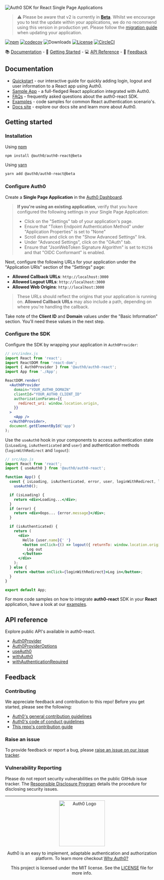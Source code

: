 ![Auth0 SDK for React Single Page Applications](https://cdn.auth0.com/website/sdks/banners/auth0-react-banner.png)

> :warning: Please be aware that v2 is currently in [**Beta**](https://auth0.com/docs/troubleshoot/product-lifecycle/product-release-stages). Whilst we encourage you to test the update within your applications, we do no recommend using this version in production yet. Please follow the [migration guide](./MIGRATION_GUIDE.md) when updating your application.

[![npm](https://img.shields.io/npm/v/@auth0/auth0-react.svg?style=flat)](https://www.npmjs.com/package/@auth0/auth0-react)
[![codecov](https://img.shields.io/codecov/c/github/auth0/auth0-react/master.svg?style=flat)](https://codecov.io/gh/auth0/auth0-react)
![Downloads](https://img.shields.io/npm/dw/@auth0/auth0-react)
[![License](https://img.shields.io/:license-mit-blue.svg?style=flat)](https://opensource.org/licenses/MIT)
[![CircleCI](https://img.shields.io/circleci/build/github/auth0/auth0-react.svg?branch=master&style=flat)](https://circleci.com/gh/auth0/auth0-react)

📚 [Documentation](#documentation) - 🚀 [Getting Started](#getting-started) - 💻 [API Reference](#api-reference) - 💬 [Feedback](#feedback)

## Documentation

- [Quickstart](https://auth0.com/docs/quickstart/spa/react) - our interactive guide for quickly adding login, logout and user information to a React app using Auth0.
- [Sample App](https://github.com/auth0-samples/auth0-react-samples/tree/master/Sample-01) - a full-fledged React application integrated with Auth0.
- [FAQs](https://github.com/auth0/auth0-react/blob/master/FAQ.md) - frequently asked questions about the auth0-react SDK.
- [Examples](https://github.com/auth0/auth0-react/blob/master/EXAMPLES.md) - code samples for common React authentication scenario's.
- [Docs site](https://www.auth0.com/docs) - explore our docs site and learn more about Auth0.

## Getting started

### Installation

Using [npm](https://npmjs.org/)

```bash
npm install @auth0/auth0-react@beta
```

Using [yarn](https://yarnpkg.com/)

```bash
yarn add @auth0/auth0-react@beta
```

### Configure Auth0

Create a **Single Page Application** in the [Auth0 Dashboard](https://manage.auth0.com/#/applications).

> **If you're using an existing application**, verify that you have configured the following settings in your Single Page Application:
>
> - Click on the "Settings" tab of your application's page.
> - Ensure that "Token Endpoint Authentication Method" under "Application Properties" is set to "None"
> - Scroll down and click on the "Show Advanced Settings" link.
> - Under "Advanced Settings", click on the "OAuth" tab.
> - Ensure that "JsonWebToken Signature Algorithm" is set to `RS256` and that "OIDC Conformant" is enabled.

Next, configure the following URLs for your application under the "Application URIs" section of the "Settings" page:

- **Allowed Callback URLs**: `http://localhost:3000`
- **Allowed Logout URLs**: `http://localhost:3000`
- **Allowed Web Origins**: `http://localhost:3000`

> These URLs should reflect the origins that your application is running on. **Allowed Callback URLs** may also include a path, depending on where you're handling the callback.

Take note of the **Client ID** and **Domain** values under the "Basic Information" section. You'll need these values in the next step.

### Configure the SDK

Configure the SDK by wrapping your application in `Auth0Provider`:

```jsx
// src/index.js
import React from 'react';
import ReactDOM from 'react-dom';
import { Auth0Provider } from '@auth0/auth0-react';
import App from './App';

ReactDOM.render(
  <Auth0Provider
    domain="YOUR_AUTH0_DOMAIN"
    clientId="YOUR_AUTH0_CLIENT_ID"
    authorizationParams={{
      redirect_uri: window.location.origin,
    }}
  >
    <App />
  </Auth0Provider>,
  document.getElementById('app')
);
```

Use the `useAuth0` hook in your components to access authentication state (`isLoading`, `isAuthenticated` and `user`) and authentication methods (`loginWithRedirect` and `logout`):

```jsx
// src/App.js
import React from 'react';
import { useAuth0 } from '@auth0/auth0-react';

function App() {
  const { isLoading, isAuthenticated, error, user, loginWithRedirect, logout } =
    useAuth0();

  if (isLoading) {
    return <div>Loading...</div>;
  }
  if (error) {
    return <div>Oops... {error.message}</div>;
  }

  if (isAuthenticated) {
    return (
      <div>
        Hello {user.name}{' '}
        <button onClick={() => logout({ returnTo: window.location.origin })}>
          Log out
        </button>
      </div>
    );
  } else {
    return <button onClick={loginWithRedirect}>Log in</button>;
  }
}

export default App;
```

For more code samples on how to integrate **auth0-react** SDK in your **React** application, have a look at our [examples](https://github.com/auth0/auth0-react/blob/master/EXAMPLES.md).

## API reference

Explore public API's available in auth0-react.

- [Auth0Provider](https://auth0.github.io/auth0-react/modules.html#Auth0Provider)
- [Auth0ProviderOptions](https://auth0.github.io/auth0-react/interfaces/Auth0ProviderOptions.html)
- [useAuth0](https://auth0.github.io/auth0-react/modules.html#useAuth0)
- [withAuth0](https://auth0.github.io/auth0-react/modules.html#withAuth0)
- [withAuthenticationRequired](https://auth0.github.io/auth0-react/modules.html#withAuthenticationRequired)

## Feedback

### Contributing

We appreciate feedback and contribution to this repo! Before you get started, please see the following:

- [Auth0's general contribution guidelines](https://github.com/auth0/open-source-template/blob/master/GENERAL-CONTRIBUTING.md)
- [Auth0's code of conduct guidelines](https://github.com/auth0/open-source-template/blob/master/CODE-OF-CONDUCT.md)
- [This repo's contribution guide](https://github.com/auth0/auth0-react/blob/master/CONTRIBUTING.md)

### Raise an issue

To provide feedback or report a bug, please [raise an issue on our issue tracker](https://github.com/auth0/auth0-react/issues).

### Vulnerability Reporting

Please do not report security vulnerabilities on the public GitHub issue tracker. The [Responsible Disclosure Program](https://auth0.com/responsible-disclosure-policy) details the procedure for disclosing security issues.

---

<p align="center">
  <picture>
    <source media="(prefers-color-scheme: light)" srcset="https://cdn.auth0.com/website/sdks/logos/auth0_light_mode.png"   width="150">
    <source media="(prefers-color-scheme: dark)" srcset="https://cdn.auth0.com/website/sdks/logos/auth0_dark_mode.png" width="150">
    <img alt="Auth0 Logo" src="https://cdn.auth0.com/website/sdks/logos/auth0_light_mode.png" width="150">
  </picture>
</p>
<p align="center">Auth0 is an easy to implement, adaptable authentication and authorization platform. To learn more checkout <a href="https://auth0.com/why-auth0">Why Auth0?</a></p>
<p align="center">
This project is licensed under the MIT license. See the <a href="https://github.com/auth0/auth0-react/blob/master/LICENSE"> LICENSE</a> file for more info.</p>
